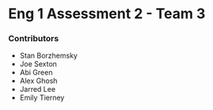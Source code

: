 # Eng 1 Assessment 2 - Team 3

### Contributors

-   Stan Borzhemsky
-   Joe Sexton
-   Abi Green
-   Alex Ghosh
-   Jarred Lee
-   Emily Tierney
